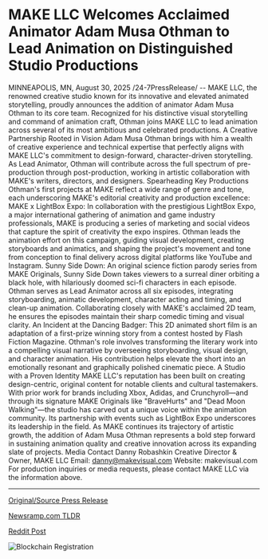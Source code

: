 # MAKE LLC Welcomes Acclaimed Animator Adam Musa Othman to Lead Animation on Distinguished Studio Productions

MINNEAPOLIS, MN, August 30, 2025 /24-7PressRelease/ -- MAKE LLC, the renowned creative studio known for its innovative and elevated animated storytelling, proudly announces the addition of animator Adam Musa Othman to its core team. Recognized for his distinctive visual storytelling and command of animation craft, Othman joins MAKE LLC to lead animation across several of its most ambitious and celebrated productions.  A Creative Partnership Rooted in Vision  Adam Musa Othman brings with him a wealth of creative experience and technical expertise that perfectly aligns with MAKE LLC's commitment to design-forward, character-driven storytelling. As Lead Animator, Othman will contribute across the full spectrum of pre-production through post-production, working in artistic collaboration with MAKE's writers, directors, and designers.  Spearheading Key Productions  Othman's first projects at MAKE reflect a wide range of genre and tone, each underscoring MAKE's editorial creativity and production excellence:  MAKE x LightBox Expo: In collaboration with the prestigious LightBox Expo, a major international gathering of animation and game industry professionals, MAKE is producing a series of marketing and social videos that capture the spirit of creativity the expo inspires. Othman leads the animation effort on this campaign, guiding visual development, creating storyboards and animatics, and shaping the project's movement and tone from conception to final delivery across digital platforms like YouTube and Instagram.  Sunny Side Down: An original science fiction parody series from MAKE Originals, Sunny Side Down takes viewers to a surreal diner orbiting a black hole, with hilariously doomed sci-fi characters in each episode. Othman serves as Lead Animator across all six episodes, integrating storyboarding, animatic development, character acting and timing, and clean-up animation. Collaborating closely with MAKE's acclaimed 2D team, he ensures the episodes maintain their sharp comedic timing and visual clarity.  An Incident at the Dancing Badger: This 2D animated short film is an adaptation of a first-prize winning story from a contest hosted by Flash Fiction Magazine. Othman's role involves transforming the literary work into a compelling visual narrative by overseeing storyboarding, visual design, and character animation. His contribution helps elevate the short into an emotionally resonant and graphically polished cinematic piece.  A Studio with a Proven Identity  MAKE LLC's reputation has been built on creating design-centric, original content for notable clients and cultural tastemakers. With prior work for brands including Xbox, Adidas, and Crunchyroll—and through its signature MAKE Originals like "BraveHurts" and "Dead Moon Walking"—the studio has carved out a unique voice within the animation community. Its partnership with events such as LightBox Expo underscores its leadership in the field.  As MAKE continues its trajectory of artistic growth, the addition of Adam Musa Othman represents a bold step forward in sustaining animation quality and creative innovation across its expanding slate of projects.  Media Contact  Danny Robashkin Creative Director & Owner, MAKE LLC Email: danny@makevisual.com Website: makevisual.com  For production inquiries or media requests, please contact MAKE LLC via the information above. 

---

[Original/Source Press Release](https://www.24-7pressrelease.com/press-release/526342/make-llc-welcomes-acclaimed-animator-adam-musa-othman-to-lead-animation-on-distinguished-studio-productions)
                    

[Newsramp.com TLDR](https://newsramp.com/curated-news/make-llc-hires-award-winning-animator-adam-musa-othman-to-lead-key-projects/08f1d34d29289a486824d58a9ae53873) 

 



[Reddit Post](https://www.reddit.com/r/technology_press/comments/1n3vegi/make_llc_hires_awardwinning_animator_adam_musa/) 



![Blockchain Registration](https://cdn.newsramp.app/24-7PressRelease/qrcode/258/30/echoNp1v.webp)